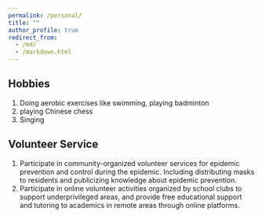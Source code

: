 ```yaml
---
permalink: /personal/
title: ""
author_profile: true
redirect_from: 
  - /md/
  - /markdown.html
---
```


## Hobbies

1. Doing aerobic exercises like swimming, playing badminton<br>
2. playing Chinese chess<br>
3. Singing


## Volunteer Service
1. Participate in community-organized volunteer services for epidemic prevention and control during the epidemic.  Including distributing masks to residents and 
   publicizing knowledge about epidemic prevention.<br>
2. Participate in online volunteer activities organized by school clubs to support underprivileged areas, and provide free educational support and tutoring to 
   academics in remote areas through online platforms.

